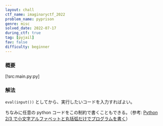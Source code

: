 ```yaml
---
layout: chall
ctf_name: imaginaryctf_2022
problem_name: pyprison
genre: misc
solved_date: 2022-07-17
during_ctf: true
tag: [pyjail]
fav: false
difficulty: beginner
---
```


### 概要

[!src:main.py:py]

### 解法

`eval(input())` としてから、実行したいコードを入力すればよい。

ちなみに任意の python コードをこの制約で書くこともできる。（参考: [Python 2/3 で小文字アルファベットと丸括弧だけでプログラムを書く](https://shinh.hatenablog.com/entry/2015/05/11/012223)）
